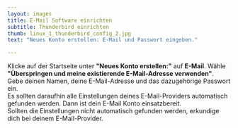 ```yaml
---
layout: images
title: E-Mail Software einrichten
subtitle: Thunderbird einrichten
thumb: linux_1_thunderbird_config_2.jpg
text: "Neues Konto erstellen: E-Mail und Passwort eingeben."

---
```


Klicke auf der Startseite unter **"Neues Konto erstellen:"** auf **E-Mail**. Wähle **"Überspringen und meine existierende E-Mail-Adresse verwenden"**. Gebe deinen Namen, deine E-Mail-Adresse und das dazugehörige Passwort ein.   
Es sollten daraufhin alle Einstellungen deines E-Mail-Providers automatisch gefunden werden. Dann ist dein E-Mail Konto einsatzbereit.  
Sollten die Einstellungen nicht automatisch gefunden werden, erkundige dich bei deinem E-Mail-Provider.


